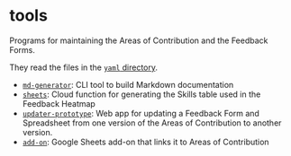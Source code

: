 # tools

Programs for maintaining the Areas of Contribution and the Feedback Forms.

They read the files in the [`yaml` directory](../yaml).

- [`md-generator`](md-generator): CLI tool to build Markdown documentation
- [`sheets`](sheets): Cloud function for generating the Skills table used in the Feedback Heatmap
- [`updater-prototype`](updater-prototype): Web app for updating a Feedback Form and Spreadsheet from one version of the Areas of Contribution to another version.
- [`add-on`](add-on): Google Sheets add-on that links it to Areas of Contribution
